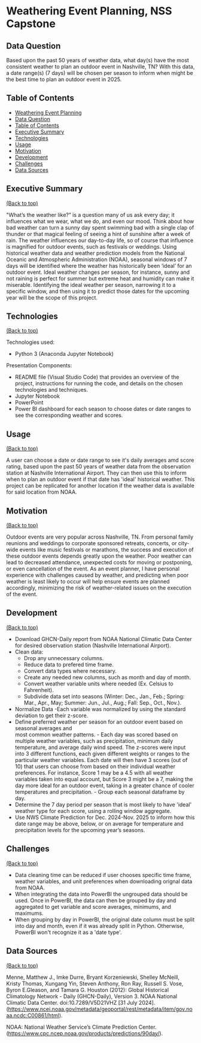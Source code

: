 # Weathering Event Planning, NSS Capstone 

## Data Question

Based upon the past 50 years of weather data, what day(s) have the most consistent weather to plan an outdoor event in Nashville, TN? With this data, a date range(s) (7 days) will be chosen per season to inform when might be the best time to plan an outdoor event in 2025.

## Table of Contents

- [Weathering Event Planning](#project-title)
- [Data Question](#data-question)
- [Table of Contents](#table-of-contents)
- [Executive Summary](#executive-summary)
- [Technologies](#technologies)
- [Usage](#usage)
- [Motivation](#motivation)
- [Development](#development)
- [Challenges](#challenges)
- [Data Sources](#sources)

## Executive Summary
[(Back to top)](#table-of-contents)

"What’s the weather like?” is a question many of us ask every day; it influences what we wear, what we do, and even our mood. Think about how bad weather can turn a sunny day spent swimming bad with a single clap of thunder or that magical feeling of seeing a hint of sunshine after a week of rain. The weather influences our day-to-day life, so of course that influence is magnified for outdoor events, such as festivals or weddings. Using historical weather data and weather prediction models from the National Oceanic and Atmospheric Administration (NOAA), seasonal windows of 7 days will be identified where the weather has historically been ‘ideal’ for an outdoor event. Ideal weather changes per season, for instance, sunny and not raining is perfect for summer but extreme heat and humidity can make it miserable. Identifying the ideal weather per season, narrowing it to a specific window, and then using it to predict those dates for the upcoming year will be the scope of this project.

## Technologies
[(Back to top)](#table-of-contents)

Technologies used:
- Python 3 (Anaconda Jupyter Notebook)

Presentation Components:
- README file (Visual Studio Code) that provides an overview of the project, instructions for 
    running the code, and details on the chosen technologies and techniques.
- Jupyter Notebook
- PowerPoint
- Power BI dashboard for each season to choose dates or date ranges to see the corresponding 
    weather and scores.

## Usage
[(Back to top)](#table-of-contents)

A user can choose a date or date range to see it's daily averages amd score rating, based upon the past 50 years of weather data from the observation station at Nashville International Airport. They can then use this to inform when to plan an outdoor event if that date has 'ideal' historical weather. This project can be replicated for another location if the weather data is available for said location from NOAA.   

## Motivation
[(Back to top)](#table-of-contents)

Outdoor events are very popular across Nashville, TN. From personal family reunions and weddings to corporate sponsored retreats, concerts, or city-wide events like music festivals or marathons, the success and execution of these outdoor events depends greatly upon the weather. Poor weather can lead to decreased attendance, unexpected costs for moving or postponing, or even cancellation of the event. As an event planner, I have personal experience with challenges caused by weather, and predicting when poor weather is least likely to occur will help ensure events are planned accordingly, minimizing the risk of weather-related issues on the execution of the event.

## Development
[(Back to top)](#table-of-contents)

- Download GHCN-Daily report from NOAA National Climatic Data Center for desired observation 
    station (Nashville International Airport).
- Clean data: 
    - Drop any unnecessary columns.
    - Reduce data to prefered time frame.
    - Convert data types where necessary.
    - Create any needed new columns, such as month and day of month.
    - Convert weather variable units where needed (Ex. Celsius to Fahrenheit).
    - Subdivide data set into seasons (Winter: Dec., Jan., Feb.; Spring: Mar., Apr., May; 
        Summer: Jun., Jul., Aug.; Fall: Sep., Oct., Nov.).
- Normalize Data 
    -Each variable was normalized by using the standard deviation to get their z-score.
- Define preferred weather per season for an outdoor event based on seasonal averages and    
    most common weather patterns.
        - Each day was scored based on multiple weather variables, such as precipitation, minimum daily temperature, and average daily wind speed. The z-scores were input into 3 different functions, each given different weights or ranges to the particular weather variables. Each date will then have 3 scores (out of 10) that users can choose from based on their individual weather preferences. For instance, Score 1 may be a 4.5 with all weather variables taken into equal account, but Score 3 might be a 7, making the day more ideal for an outdoor event, taking in a greater chance of cooler temperatures and precipitation.
        - Group each seasonal dataframe by day.
- Determine the 7 day period per season that is most likely to have 'ideal' weather type for 
    each score, using a rolling window aggregate. 
- Use NWS Climate Prediction for Dec. 2024-Nov. 2025 to inform how this date range may be 
    above, below, or on average for temperature and precipitation levels for the upcoming year’s seasons.
 

## Challenges
[(Back to top)](#table-of-contents)

- Data cleaning time can be reduced if user chooses specific time frame, weather variables, 
    and unit preferences when downloading orignal data from NOAA.
- When integrating the data into PowerBI the ungrouped data should be used. Once in PowerBI, 
    the data can then be grouped by day and aggregated to get variable and score averages, minimums, and maximums.
- When grouping by day in PowerBI, the original date column must be split into day and month, 
    even if it was already split in Python. Otherwise, PowerBI won't recognize it as a 'date type'. 

## Data Sources
[(Back to top)](#table-of-contents)

Menne, Matthew J., Imke Durre, Bryant Korzeniewski, Shelley McNeill, Kristy Thomas, Xungang Yin, Steven Anthony, Ron Ray, Russell S. Vose, Byron E.Gleason, and Tamara G. Houston (2012): Global Historical Climatology Network - Daily (GHCN-Daily), Version 3. NOAA National Climatic Data Center. doi:10.7289/V5D21VHZ [31 July 2024]. (https://www.ncei.noaa.gov/metadata/geoportal/rest/metadata/item/gov.noaa.ncdc:C00861/html).

NOAA: National Weather Service’s Climate Prediction Center. (https://www.cpc.ncep.noaa.gov/products/predictions/90day/).




 
